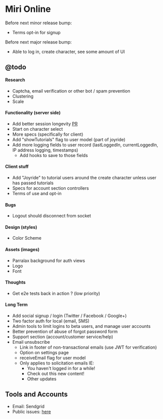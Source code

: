 Miri Online
===========

Before next minor release bump:
 - Terms opt-in for signup

Before next major release bump:
 - Able to log in, create character, see some amount of UI

## @todo

#### Research
 - Captcha, email verification or other bot / spam prevention
 - Clustering
 - Scale

#### Functionality (server side)
 - Add better session longevity [PR](https://github.com/DaftMonk/generator-angular-fullstack/pull/444/files)
 - Start on character select
 - More specs (specifically for client)
 - Add "showTutorials" flag to user model (part of joyride)
 - Add more logging fields to user record (lastLoggedIn, currentLoggedIn, IP address logging, timestamps)
   - Add hooks to save to those fields

#### Client stuff
 - Add "Joyride" to tutorial users around the create character unless user has passed tutorials
 - Specs for account section controllers
 - Terms of use and opt-in

#### Bugs
 - Logout should disconnect from socket

#### Design (styles)
 - Color Scheme

#### Assets (images)
 - Parralax background for auth views
 - Logo
 - Font

#### Thoughts
 - Get e2e tests back in action ? (low priority)

#### Long Term
 - Add social signup / login (Twitter / Facebook / Google+)
 - Two factor auth for local (email, SMS)
 - Admin tools to limit logins to beta users, and manage user accounts
 - Better prevention of abuse of forgot password form
 - Support section (account/customer service/help)
 - Email unsubscribe
   - Link in footer of non-transactional emails (use JWT for verification)
   - Option on settings page
   - receiveEmail flag for user model
   - Only applies to solicitation emails IE:
     - You haven't logged in for a while!
     - Check out this new content!
     - Other updates


## Tools and Accounts
 - Email: Sendgrid
 - Public issues: [here](https://github.com/jonathonharrell/mirionline-issues/issues)
